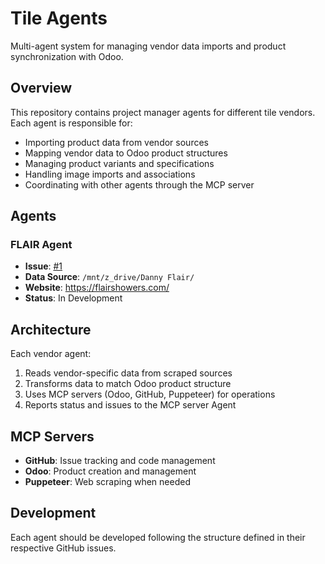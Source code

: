 # Tile Agents

Multi-agent system for managing vendor data imports and product synchronization with Odoo.

## Overview

This repository contains project manager agents for different tile vendors. Each agent is responsible for:
- Importing product data from vendor sources
- Mapping vendor data to Odoo product structures
- Managing product variants and specifications
- Handling image imports and associations
- Coordinating with other agents through the MCP server

## Agents

### FLAIR Agent
- **Issue**: [#1](https://github.com/jayo2005/tile_agents/issues/1)
- **Data Source**: `/mnt/z_drive/Danny Flair/`
- **Website**: https://flairshowers.com/
- **Status**: In Development

## Architecture

Each vendor agent:
1. Reads vendor-specific data from scraped sources
2. Transforms data to match Odoo product structure
3. Uses MCP servers (Odoo, GitHub, Puppeteer) for operations
4. Reports status and issues to the MCP server Agent

## MCP Servers

- **GitHub**: Issue tracking and code management
- **Odoo**: Product creation and management
- **Puppeteer**: Web scraping when needed

## Development

Each agent should be developed following the structure defined in their respective GitHub issues.
